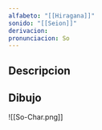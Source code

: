 ```yaml
---
alfabeto: "[[Hiragana]]"
sonido: "[[Seion]]"
derivacion: 
pronunciacion: So
---
```

## Descripcion

## Dibujo
![[So-Char.png]]